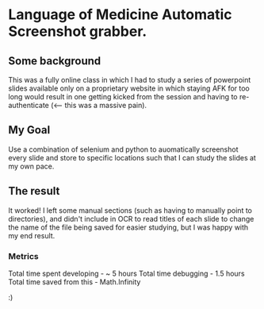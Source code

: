 # Language of Medicine Automatic Screenshot grabber.

## Some background
This was a fully online class in which I had to study a series of powerpoint slides available only on a proprietary website in which staying AFK for
too long would result in one getting kicked from the session and having to re-authenticate (<-- this was a massive pain).

## My Goal
Use a combination of selenium and python to auomatically screenshot every slide and store to specific locations such that I can study the slides at my
own pace.

## The result
It worked! I left some manual sections (such as having to manually point to directories), and didn't include in OCR to read titles of each slide to 
change the name of the file being saved for easier studying, but I was happy with my end result.

### Metrics
Total time spent developing - ~ 5 hours
Total time debugging - 1.5 hours
Total time saved from this - Math.Infinity

:)
